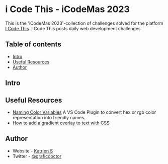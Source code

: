 # i Code This - iCodeMas 2023

This is the 'iCodeMas 2023'-collection of challenges solved for the platform [I Code This](https://iCodeThis.com/?ref=Katrien). I Code This posts daily web development challenges.

## Table of contents

- [Intro](#intro)
- [Useful Resources](#UsefulResources)
- [Author](#author)

## Intro

## Useful Resources

- [Naming Color Variables](https://marketplace.visualstudio.com/items?itemName=guillaumedoutriaux.name-that-color) A VS Code Plugin to convert hex or rgb color representation into friendly names.
- [How to add a gradient overlay to text with CSS](https://fossheim.io/writing/posts/css-text-gradient/)

## Author

- Website - [Katrien S](https://www.katriens.be)
- Twitter - [@graficdoctor](https://www.twitter.com/graficdoctor)
